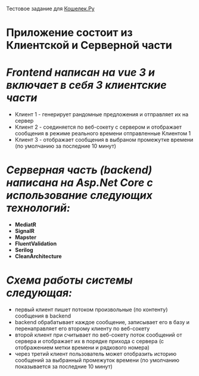 Тестовое задание для [Кошелек.Ру](https://koshelek.ru/)

# Приложение состоит из Клиентской и Серверной части
# *Frontend написан на vue 3 и включает в себя 3 клиентские части*
<ul>
    <li>Клиент 1 - генерирует рандомные предложения и отправляет их на сервер</li>
    <li>Клиент 2 - соединяется по веб-сокету с сервером и отображает сообщения в режиме реального времени отправленные Клиентом 1</li>
    <li>Клиент 3 - отображает сообщения в выбраном промежутке времени (по умолчанию за последние 10 минут)</li>
</ul>

# *Серверная часть (backend) написана на Asp.Net Core с использование следующих технологий:*
<ul>
    <li><strong>MediatR</strong></li>
    <li><strong>SignalR</strong></li>
    <li><strong>Mapster</strong></li>
    <li><strong>FluentValidation</strong></li>
    <li><strong>Serilog</strong></li>
    <li><strong>CleanArchitecture</strong></li>
</ul>

# *Схема работы системы следующая:*
<ul>
    <li>первый клиент пишет потоком произвольные (по контенту) сообщения в backend</li>
    <li>backend обрабатывает каждое сообщение, записывает его в базу и перенаправляет его второму клиенту по веб-сокету</li>
    <li>второй клиент при считывает по веб-сокету поток сообщений от сервера и отображает их в порядке прихода с сервера (с отображением метки времени и рядкового номера)</li>
    <li>через третий клиент пользователь может отобразить историю сообщений за выбранный промежуток времени (по умолчанию показывается за последние 10 минут)</li>
</ul>

